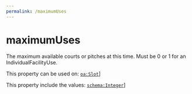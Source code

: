 ```yaml
---
permalink: /maximumUses
---
```


# maximumUses
The maximum available courts or pitches at this time. Must be 0 or 1 for an IndividualFacilityUse.

This property can be used on: [`oa:Slot`](https://openactive.io/Slot)]

This property include the values: [`schema:Integer`](https://schema.org/Integer)]
